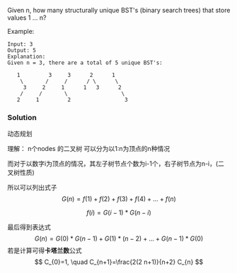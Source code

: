 Given n, how many structurally unique BST's (binary search trees) that store values 1 ... n?

Example:

```
Input: 3
Output: 5
Explanation:
Given n = 3, there are a total of 5 unique BST's:

   1         3     3      2      1
    \       /     /      / \      \
     3     2     1      1   3      2
    /     /       \                 \
   2     1         2                 3
```

### Solution

动态规划

理解： n个nodes 的二叉树 可以分为以1:n为顶点的n种情况

而对于以数字i为顶点的情况，其左子树节点个数为i-1个，右子树节点为n-i，(二叉树性质)

所以可以列出式子
$$
G(n)=f(1)+f(2)+f(3)+f(4)+\ldots+f(n)
$$

$$
f(i)=G(i-1) * G(n-i)
$$

最后得到表达式
$$
G(n)=G(0) * G(n-1)+G(1) *(n-2)+\ldots+G(n-1) * G(0)
$$
若是计算可得**卡塔兰数**公式
$$
C_{0}=1, \quad C_{n+1}=\frac{2(2 n+1)}{n+2} C_{n}
$$
